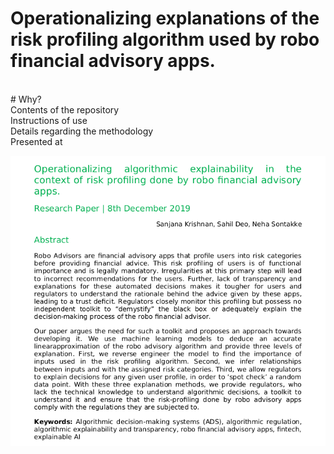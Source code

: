 # Operationalizing explanations of the risk profiling algorithm used by robo financial advisory apps.
<br>
# Why?
<br>
Contents of the repository
<br>
Instructions of use
<br>
Details regarding the methodology
<br>
Presented at

![alt text](Images/Paper1.png)
